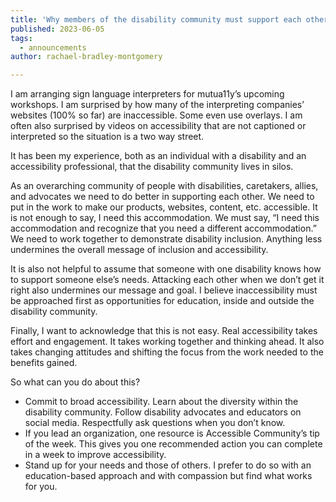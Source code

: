 ```yaml
---
title: 'Why members of the disability community must support each other'
published: 2023-06-05
tags:
  - announcements
author: rachael-bradley-montgomery

---
```


I am arranging sign language interpreters for mutua11y’s upcoming workshops. I am surprised by how many of the interpreting companies’ websites (100% so far) are inaccessible. Some even use overlays. I am often also surprised by videos on accessibility that are not captioned or interpreted so the situation is a two way street.

It has been my experience, both as an individual with a disability and an accessibility professional, that the disability community lives in silos.

As an overarching community of people with disabilities, caretakers, allies, and advocates we need to do better in supporting each other. We need to put in the work to make our products, websites, content, etc. accessible. It is not enough to say, I need this accommodation. We must say, “I need this accommodation and recognize that you need a different accommodation.” We need to work together to demonstrate disability inclusion. Anything less undermines the overall message of inclusion and accessibility.

It is also not helpful to assume that someone with one disability knows how to support someone else’s needs. Attacking each other when we don’t get it right also undermines our message and goal. I believe inaccessibility must be approached first as opportunities for education, inside and outside the disability community.

Finally, I want to acknowledge that this is not easy. Real accessibility takes effort and engagement. It takes working together and thinking ahead. It also takes changing attitudes and shifting the focus from the work needed to the benefits gained.

So what can you do about this?

  - Commit to broad accessibility. Learn about the diversity within the disability community. Follow disability advocates and educators on social media. Respectfully ask questions when you don’t know.
  - If you lead an organization, one resource is Accessible Community’s tip of the week. This gives you one recommended action you can complete in a week to improve accessibility.
  - Stand up for your needs and those of others. I prefer to do so with an education-based approach and with compassion but find what works for you.

